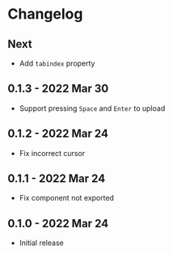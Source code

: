 # Changelog

## Next
- Add `tabindex` property

## 0.1.3 - 2022 Mar 30
- Support pressing `Space` and `Enter` to upload

## 0.1.2 - 2022 Mar 24
- Fix incorrect cursor

## 0.1.1 - 2022 Mar 24
- Fix component not exported

## 0.1.0 - 2022 Mar 24
- Initial release
